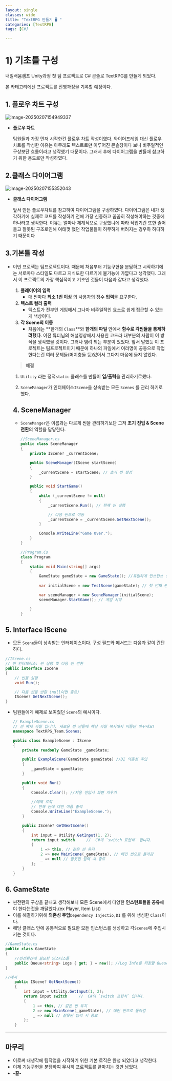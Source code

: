 ```yaml
---
layout: single
classes: wide
title: "TextRPG 만들기 🖥️ "
categories: [TextRPG]
tags: [C#]

---
```




# 1) 기초틀 구성



내일배움캠프 Unity과정 첫 팀 프로젝트로 C# 콘솔로 TextRPG를 만들게 되었다.

본 카테고리에선 프로젝트를 진행과정을 기록할 예정이다.

## 1. 플로우 차트 구성 

![image-20250207154949337](../Images/2026-02-07-TIL//image-20250207154949337.png)

- **플로우 차트**

  팀원들과 가장 먼저 시작한건 플로우 차트 작성이였다. 와이어프레임 대신 플로우 차트를 작성한 이유는 아무래도 텍스트로만 이루어진 콘솔창이다 보니 비주얼적인 구상보단 흐름이라고 생각했기 때문이다. 그래서 후에 다이어그램을 만들때 참고하기 위한 용도로만 작성하였다.

## 2.클래스 다이어그램

![image-20250207155352043](../Images/2026-02-07-TIL//image-20250207155352043.png)

- **클래스 다이어그램**

  앞서 만든 플로우차트를 참고하여 다이어그램을 구상하였다. 다이어그램은 내가 생각하기에 실제로 코드를 작성하기 전에 가장 신중하고 꼼꼼히 작성해야하는 것중에 하나라고 생각한다. 이유는 얼마나 체계적으로 구상했냐에 따라 작업기간 또한 줄어들고 잘못된 구조로인해 여태껏 했던 작업물들이 허무하게 버려지는 경우하 허다하기 때문이다

## 3.기본틀 작성

- 이번 프로젝는 팀프로젝트이다. 때문에 처음부터 기능구현을 분담하고 시작하기에는 서로마다 스타일도 다르고 지식또한 다르기에 불가능에 가깝다고 생각했다. 그래서 이 프로젝트의 가장 핵심적이고 기초인 것들이 다음과 같다고 생각했다.

  1. **플레이어의 입력**
     - 매 씬마다 **최소 1번 이상** 의 사용자의 정수 **입력**을 요구한다.
  2. **텍스트 컬러 출력**
     - 텍스트가 전부인 게임에서 그나마 비주일적인 요소로 쉽게 접근할 수 있는게 색상이다.
  3. **각 Scene의 이동** 
     - 처음에는 **한개의 `Class`**와 **한개의 파일** 안에서 **함수로 각씬들을 통제하려했다**. 이전 튜터님의 해설영상에서 사용한 코드라 대부분의 사람이 이 방식을 생각했을 것이다. 그러나 염려 되는 부분이 있었다. 앞서 말했듯 이 프로젝트는 팀프로젝트이기 때문에 하나의 파일에서 여러명이 공동으로 작업한다는건 여러 문제들(머지충돌 등)있어서 그다지 마음에 들지 않았다.

  > **해결**

  1. `Utility` 라는 정적`static` 클래스를 만들어 **입/출력**을 관리하기로했다.

  2. `SceneManager`가 인터페이스`IScene`을 상속받는 모든 `Scenes` 를 관리 하기로 했다.

  

  ## 4. SceneManager

  - `SceneManger`은 이름과는 다르게 씬을 관리하기보단 그저  **초기 진입 & Scene 전환**의 역할을 담당한다. 

    ```csharp
    //SceneManager.cs
    public class SceneManager
    {
        private IScene? _currentScene;
    
        public SceneManager(IScene startScene)
        {
            _currentScene = startScene; // 초기 씬 설정
        }
    
        public void StartGame()
        {
            while (_currentScene != null)
            {
                _currentScene.Run(); // 현재 씬 실행
    
                // 다음 씬으로 이동
                _currentScene = _currentScene.GetNextScene();
            }
    
            Console.WriteLine("Game Over.");
        }
    }
    
    //Program.Cs
    class Program
    {
        static void Main(string[] args)
        {
            GameState gameState = new GameState(); //유일하게 인스턴스 생성
            
            var initialScene = new TestScene(gameState); // 첫 번째 씬 설정
    
            var sceneManager = new SceneManager(initialScene);
            sceneManager.StartGame(); // 게임 시작
    
        }
    }
    ```



## 5. **Interface IScene**

-  모든 `Scene`들이 상속받는 인터페이스이다. 구성 필드와 메서드는 다음과 같이 간단하다.

```csharp
//IScene.cs
// 씬 인터페이스: 씬 실행 및 다음 씬 반환
public interface IScene
{
    // 씬을 실행
    void Run();

    // 다음 씬을 반환 (null이면 종료)
    IScene? GetNextScene();
}
```



- 팀원들에게 예제로 보여줬던 `Scene`의 예시이다.

  ```csharp
  // ExampleScene.cs 
  // 씬 예제 파일 입니다. 새로운 씬 만들때 해당 파일 복사해서 이름만 바꾸세요!
  namespace TextRPG_Team.Scenes;
  
  public class ExampleScene : IScene
  {
      private readonly GameState _gameState;
  
      public ExampleScene(GameState gameState) //DI 의존성 주입
      {
          _gameState = gameState;
      }
  
      public void Run()
      {
          Console.Clear(); //처음 진입시 화면 지우기
          
          //예제 로직
          // 현재 씬에 대한 이름 출력
          Console.WriteLine("ExampleScene.");      
      }
  
      public IScene? GetNextScene()
      {
          int input = Utility.GetInput(1, 2);
          return input switch     //  C#의 `switch 표현식` 입니다.
          {
              1 => this, // 같은 씬 유지
              2 => new MainScene(_gameState), // 메인 씬으로 돌아감
              _ => null // 잘못된 입력 시 종료
          };
      }
  }
  ```

## 6. GameState

- 씬전환의 구상을 끝내고 생각해보니 모든 Scene에서 다양한 **인스턴트들을 공유**해야 한다는것을 깨달았다.(ex Player, Item List)
- 이를 해결하기위해 **의존성 주입**`Dependency Injectio,DI` 를 위해 생성한 `Class`이다. 
- 해당 클래스 안에 공통적으로 필요한 모든 인스턴스를 생성하고 각`Scenes`에 주입시키는 것이다.

```csharp
//GameState.cs
public class GameState
{
    //씬전환간에 필요한 인스터스들
    public Queue<string> Logs { get; } = new(); //Log Info를 저장할 Queue입니다.
}

//예시
    public IScene? GetNextScene()
    {
        int input = Utility.GetInput(1, 2);
        return input switch     //  C#의 `switch 표현식` 입니다.
        {
            1 => this, // 같은 씬 유지
            2 => new MainScene(_gameState), // 메인 씬으로 돌아감
            _ => null // 잘못된 입력 시 종료
        };
    }
```

---

## 마무리 

- 이로써 내생각에 팀작업을 시작하기 위한 기본 로직은 완성 되었다고 생각한다.
- 이제 기능구현을 분담하여 무사히 프로젝트를 끝마치는 것만 남았다. 
- **-끝-**